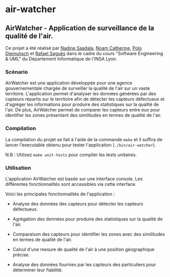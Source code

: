 # air-watcher

## AirWatcher - Application de surveillance de la qualité de l'air.

Ce projet a été réalisé par [Nadine Saadala](https://github.com/nadine-saadalla), [Noam Catherine](https://github.com/Mushahime), [Polo Diemunsch](https://github.com/polo-diemunsch) et [Rafael Sagués](https://github.com/sagueso) dans le cadre du cours "Software Engineering & UML" du Département Informatique de l'INSA Lyon.

### Scénario

AirWatcher est une application développée pour une agence gouvernementale chargée de surveiller la qualité de l'air sur un vaste territoire. L'application permet d'analyser les données générées par des capteurs répartis sur le territoire afin de détecter les capteurs défectueux et d'agréger les informations pour produire des statistiques sur la qualité de l'air. De plus, AirWatcher permet de comparer les capteurs entre eux pour identifier les zones présentant des similitudes en termes de qualité de l'air.

### Compilation

La compilation du projet se fait à l'aide de la commande `make` et il suffira de lancer l'executable obtenu pour tester l'application (`./bin/air-watcher`).

N.B : Utilisez `make unit-tests` pour compiler les tests unitaires.

### Utilisation

L'application AirWatcher est basée sur une interface console. Les différentes fonctionnalités sont accessibles via cette interface.

Voici les principales fonctionnalités de l'application :

- Analyse des données des capteurs pour détecter les capteurs défectueux.

- Agrégation des données pour produire des statistiques sur la qualité de l'air.

- Comparaison des capteurs pour identifier les zones avec des similitudes en termes de qualité de l'air.

- Calcul d'une mesure de qualité de l'air à une position géographique précise.

- Analyse des données fournies par les capteurs des particuliers pour déterminer leur fiabilité.
